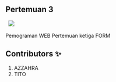 ## Pertemuan 3

<p align:"center">
<img src="https://img.shields.io/badge/all_contributors-2-green.svg?style=flat-square" alt="">
<img src="https://img.shields.io/badge/html5-%23E34F26.svg?style=for-the-badge&logo=html5&logoColor=white" alt="">
<img src="https://img.shields.io/badge/github-%23121011.svg?style=for-the-badge&logo=github&logoColor=white">
</p>


Pemograman WEB Pertemuan ketiga FORM


## Contributors ✨

1. AZZAHRA
2. TITO

